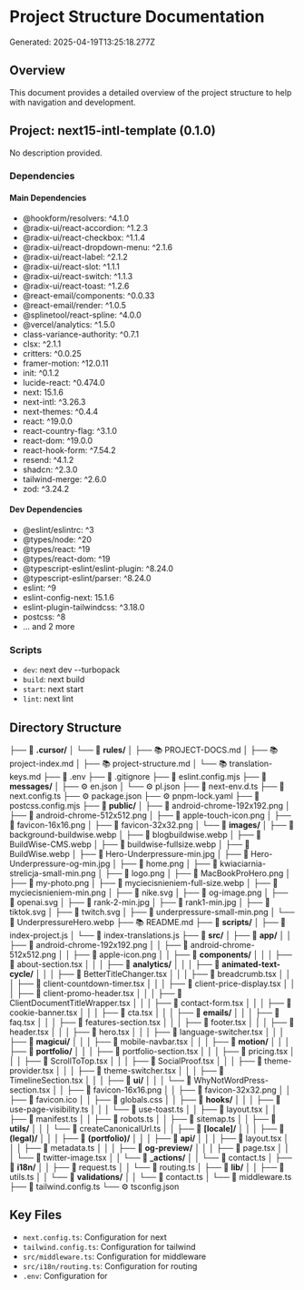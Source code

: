 # Project Structure Documentation
Generated: 2025-04-19T13:25:18.277Z

## Overview
This document provides a detailed overview of the project structure to help with navigation and development.

## Project: next15-intl-template (0.1.0)
No description provided.

### Dependencies
#### Main Dependencies
- @hookform/resolvers: ^4.1.0
- @radix-ui/react-accordion: ^1.2.3
- @radix-ui/react-checkbox: ^1.1.4
- @radix-ui/react-dropdown-menu: ^2.1.6
- @radix-ui/react-label: ^2.1.2
- @radix-ui/react-slot: ^1.1.1
- @radix-ui/react-switch: ^1.1.3
- @radix-ui/react-toast: ^1.2.6
- @react-email/components: ^0.0.33
- @react-email/render: ^1.0.5
- @splinetool/react-spline: ^4.0.0
- @vercel/analytics: ^1.5.0
- class-variance-authority: ^0.7.1
- clsx: ^2.1.1
- critters: ^0.0.25
- framer-motion: ^12.0.11
- init: ^0.1.2
- lucide-react: ^0.474.0
- next: 15.1.6
- next-intl: ^3.26.3
- next-themes: ^0.4.4
- react: ^19.0.0
- react-country-flag: ^3.1.0
- react-dom: ^19.0.0
- react-hook-form: ^7.54.2
- resend: ^4.1.2
- shadcn: ^2.3.0
- tailwind-merge: ^2.6.0
- zod: ^3.24.2

#### Dev Dependencies
- @eslint/eslintrc: ^3
- @types/node: ^20
- @types/react: ^19
- @types/react-dom: ^19
- @typescript-eslint/eslint-plugin: ^8.24.0
- @typescript-eslint/parser: ^8.24.0
- eslint: ^9
- eslint-config-next: 15.1.6
- eslint-plugin-tailwindcss: ^3.18.0
- postcss: ^8
- ... and 2 more

### Scripts
- `dev`: next dev --turbopack
- `build`: next build
- `start`: next start
- `lint`: next lint

## Directory Structure
├── 📁 **.cursor/**
│   └── 📁 **rules/**
│       ├── 📚 PROJECT-DOCS.md
│       ├── 📚 project-index.md
│       ├── 📚 project-structure.md
│       └── 📚 translation-keys.md
├── 📄 .env
├── 📄 .gitignore
├── 📄 eslint.config.mjs
├── 📁 **messages/**
│   ├── ⚙️ en.json
│   └── ⚙️ pl.json
├── 📝 next-env.d.ts
├── 📝 next.config.ts
├── ⚙️ package.json
├── ⚙️ pnpm-lock.yaml
├── 📄 postcss.config.mjs
├── 📁 **public/**
│   ├── 📄 android-chrome-192x192.png
│   ├── 📄 android-chrome-512x512.png
│   ├── 📄 apple-touch-icon.png
│   ├── 📄 favicon-16x16.png
│   ├── 📄 favicon-32x32.png
│   └── 📁 **images/**
│       ├── 📄 background-buildwise.webp
│       ├── 📄 blogbuildwise.webp
│       ├── 📄 BuildWise-CMS.webp
│       ├── 📄 buildwise-fullsize.webp
│       ├── 📄 BuildWise.webp
│       ├── 📄 Hero-Underpressure-min.jpg
│       ├── 📄 Hero-Underpressure-og-min.jpg
│       ├── 📄 home.png
│       ├── 📄 kwiaciarnia-strelicja-small-min.png
│       ├── 📄 logo.png
│       ├── 📄 MacBookProHero.png
│       ├── 📄 my-photo.png
│       ├── 📄 myciecisnieniem-full-size.webp
│       ├── 📄 myciecisnieniem-min.png
│       ├── 📄 nike.svg
│       ├── 📄 og-image.png
│       ├── 📄 openai.svg
│       ├── 📄 rank-2-min.jpg
│       ├── 📄 rank1-min.jpg
│       ├── 📄 tiktok.svg
│       ├── 📄 twitch.svg
│       ├── 📄 underpressure-small-min.png
│       └── 📄 UnderpressureHero.webp
├── 📚 README.md
├── 📁 **scripts/**
│   ├── 📝 index-project.js
│   └── 📝 index-translations.js
├── 📁 **src/**
│   ├── 📁 **app/**
│   │   ├── 📄 android-chrome-192x192.png
│   │   ├── 📄 android-chrome-512x512.png
│   │   ├── 📄 apple-icon.png
│   │   ├── 📁 **components/**
│   │   │   ├── 📝 about-section.tsx
│   │   │   ├── 📁 **analytics/**
│   │   │   ├── 📁 **animated-text-cycle/**
│   │   │   ├── 📝 BetterTitleChanger.tsx
│   │   │   ├── 📝 breadcrumb.tsx
│   │   │   ├── 📝 client-countdown-timer.tsx
│   │   │   ├── 📝 client-price-display.tsx
│   │   │   ├── 📝 client-promo-header.tsx
│   │   │   ├── 📝 ClientDocumentTitleWrapper.tsx
│   │   │   ├── 📝 contact-form.tsx
│   │   │   ├── 📝 cookie-banner.tsx
│   │   │   ├── 📝 cta.tsx
│   │   │   ├── 📁 **emails/**
│   │   │   ├── 📝 faq.tsx
│   │   │   ├── 📝 features-section.tsx
│   │   │   ├── 📝 footer.tsx
│   │   │   ├── 📝 header.tsx
│   │   │   ├── 📝 hero.tsx
│   │   │   ├── 📝 language-switcher.tsx
│   │   │   ├── 📁 **magicui/**
│   │   │   ├── 📝 mobile-navbar.tsx
│   │   │   ├── 📁 **motion/**
│   │   │   ├── 📁 **portfolio/**
│   │   │   ├── 📝 portfolio-section.tsx
│   │   │   ├── 📝 pricing.tsx
│   │   │   ├── 📝 ScrollToTop.tsx
│   │   │   ├── 📝 SocialProof.tsx
│   │   │   ├── 📝 theme-provider.tsx
│   │   │   ├── 📝 theme-switcher.tsx
│   │   │   ├── 📝 TimelineSection.tsx
│   │   │   ├── 📁 **ui/**
│   │   │   └── 📝 WhyNotWordPress-section.tsx
│   │   ├── 📄 favicon-16x16.png
│   │   ├── 📄 favicon-32x32.png
│   │   ├── 📄 favicon.ico
│   │   ├── 🎨 globals.css
│   │   ├── 📁 **hooks/**
│   │   │   ├── 📝 use-page-visibility.ts
│   │   │   └── 📝 use-toast.ts
│   │   ├── 📝 layout.tsx
│   │   ├── 📝 manifest.ts
│   │   ├── 📝 robots.ts
│   │   ├── 📝 sitemap.ts
│   │   ├── 📁 **utils/**
│   │   │   └── 📝 createCanonicalUrl.ts
│   │   ├── 📁 **[locale]/**
│   │   │   ├── 📁 **(legal)/**
│   │   │   ├── 📁 **(portfolio)/**
│   │   │   ├── 📁 **api/**
│   │   │   ├── 📝 layout.tsx
│   │   │   ├── 📝 metadata.ts
│   │   │   ├── 📁 **og-preview/**
│   │   │   ├── 📝 page.tsx
│   │   │   └── 📝 twitter-image.tsx
│   │   └── 📁 **_actions/**
│   │       └── 📝 contact.ts
│   ├── 📁 **i18n/**
│   │   ├── 📝 request.ts
│   │   └── 📝 routing.ts
│   ├── 📁 **lib/**
│   │   ├── 📝 utils.ts
│   │   └── 📁 **validations/**
│   │       └── 📝 contact.ts
│   └── 📝 middleware.ts
├── 📝 tailwind.config.ts
└── ⚙️ tsconfig.json

## Key Files
- `next.config.ts`: Configuration for next
- `tailwind.config.ts`: Configuration for tailwind
- `src/middleware.ts`: Configuration for middleware
- `src/i18n/routing.ts`: Configuration for routing
- `.env`: Configuration for 
